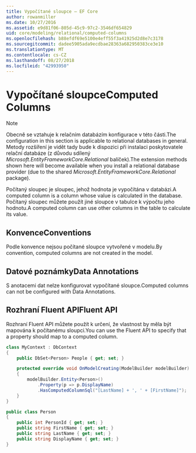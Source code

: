 ```yaml
---
title: Vypočítané sloupce – EF Core
author: rowanmiller
ms.date: 10/27/2016
ms.assetid: e9d81f06-805d-45c9-97c2-3546df654829
uid: core/modeling/relational/computed-columns
ms.openlocfilehash: b88efdf69e5100e4eff55f3a41925d2d8e7c3178
ms.sourcegitcommit: dadee5905ada9ecdbae28363a682950383ce3e10
ms.translationtype: MT
ms.contentlocale: cs-CZ
ms.lasthandoff: 08/27/2018
ms.locfileid: "42993950"
---
```

# <a name="computed-columns"></a><span data-ttu-id="ac680-102">Vypočítané sloupce</span><span class="sxs-lookup"><span data-stu-id="ac680-102">Computed Columns</span></span>

> [!NOTE]  
> <span data-ttu-id="ac680-103">Obecně se vztahuje k relačním databázím konfigurace v této části.</span><span class="sxs-lookup"><span data-stu-id="ac680-103">The configuration in this section is applicable to relational databases in general.</span></span> <span data-ttu-id="ac680-104">Metody rozšíření je vidět tady bude k dispozici při instalaci poskytovatele relační databáze (z důvodu sdílený *Microsoft.EntityFrameworkCore.Relational* balíček).</span><span class="sxs-lookup"><span data-stu-id="ac680-104">The extension methods shown here will become available when you install a relational database provider (due to the shared *Microsoft.EntityFrameworkCore.Relational* package).</span></span>

<span data-ttu-id="ac680-105">Počítaný sloupec je sloupec, jehož hodnota je vypočítána v databázi.</span><span class="sxs-lookup"><span data-stu-id="ac680-105">A computed column is a column whose value is calculated in the database.</span></span> <span data-ttu-id="ac680-106">Počítaný sloupec můžete použít jiné sloupce v tabulce k výpočtu jeho hodnotu.</span><span class="sxs-lookup"><span data-stu-id="ac680-106">A computed column can use other columns in the table to calculate its value.</span></span>

## <a name="conventions"></a><span data-ttu-id="ac680-107">Konvence</span><span class="sxs-lookup"><span data-stu-id="ac680-107">Conventions</span></span>

<span data-ttu-id="ac680-108">Podle konvence nejsou počítané sloupce vytvořené v modelu.</span><span class="sxs-lookup"><span data-stu-id="ac680-108">By convention, computed columns are not created in the model.</span></span>

## <a name="data-annotations"></a><span data-ttu-id="ac680-109">Datové poznámky</span><span class="sxs-lookup"><span data-stu-id="ac680-109">Data Annotations</span></span>

<span data-ttu-id="ac680-110">S anotacemi dat nelze konfigurovat vypočítané sloupce.</span><span class="sxs-lookup"><span data-stu-id="ac680-110">Computed columns can not be configured with Data Annotations.</span></span>

## <a name="fluent-api"></a><span data-ttu-id="ac680-111">Rozhraní Fluent API</span><span class="sxs-lookup"><span data-stu-id="ac680-111">Fluent API</span></span>

<span data-ttu-id="ac680-112">Rozhraní Fluent API můžete použít k určení, že vlastnost by měla být mapována k počítanému sloupci.</span><span class="sxs-lookup"><span data-stu-id="ac680-112">You can use the Fluent API to specify that a property should map to a computed column.</span></span>

<!-- [!code-csharp[Main](samples/core/relational/Modeling/FluentAPI/Samples/Relational/ComputedColumn.cs?highlight=9)] -->
``` csharp
class MyContext : DbContext
{
    public DbSet<Person> People { get; set; }

    protected override void OnModelCreating(ModelBuilder modelBuilder)
    {
        modelBuilder.Entity<Person>()
            .Property(p => p.DisplayName)
            .HasComputedColumnSql("[LastName] + ', ' + [FirstName]");
    }
}

public class Person
{
    public int PersonId { get; set; }
    public string FirstName { get; set; }
    public string LastName { get; set; }
    public string DisplayName { get; set; }
}
```

